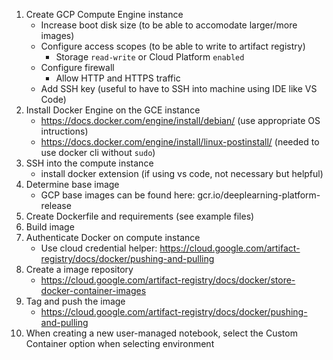 1. Create GCP Compute Engine instance
    - Increase boot disk size (to be able to accomodate larger/more images)
    - Configure access scopes (to be able to write to artifact registry)
        - Storage `read-write` or Cloud Platform `enabled`
    - Configure firewall
        - Allow HTTP and HTTPS traffic
    - Add SSH key (useful to have to SSH into machine using IDE like VS Code)
2. Install Docker Engine on the GCE instance
    - https://docs.docker.com/engine/install/debian/ (use appropriate OS intructions)
    - https://docs.docker.com/engine/install/linux-postinstall/ (needed to use docker cli without `sudo`)
3. SSH into the compute instance
    - install docker extension (if using vs code, not necessary but helpful)
4. Determine base image
    - GCP base images can be found here: gcr.io/deeplearning-platform-release
5. Create Dockerfile and requirements (see example files)
6. Build image
7. Authenticate Docker on compute instance
    - Use cloud credential helper: https://cloud.google.com/artifact-registry/docs/docker/pushing-and-pulling
8. Create a image repository
    - https://cloud.google.com/artifact-registry/docs/docker/store-docker-container-images
9. Tag and push the image
    - https://cloud.google.com/artifact-registry/docs/docker/pushing-and-pulling
10. When creating a new user-managed notebook, select the Custom Container option when selecting environment